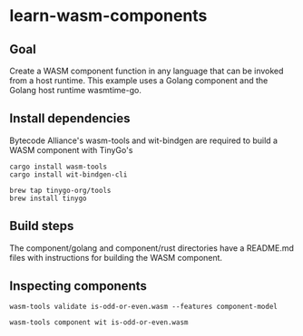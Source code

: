 # learn-wasm-components

## Goal

Create a WASM component function in any language that can be invoked from a host runtime.
This example uses a Golang component and the Golang host runtime wasmtime-go. 

## Install dependencies

Bytecode Alliance's wasm-tools and wit-bindgen are required to build a WASM component with TinyGo's 

```shell
cargo install wasm-tools
cargo install wit-bindgen-cli

brew tap tinygo-org/tools
brew install tinygo
```

## Build steps

The component/golang and component/rust directories have a README.md files with instructions for building the WASM component.

## Inspecting components

```shell
wasm-tools validate is-odd-or-even.wasm --features component-model
```

```shell
wasm-tools component wit is-odd-or-even.wasm
```
